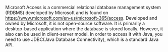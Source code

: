 Microsoft Access is a commercial relational database management system (RDBMS) developed by Microsoft and is found on https://www.microsoft.com/en-us/microsoft-365/access. Developed and owned by Microsoft, it is not open-source software. It is primarily a desktop-based application where the database is stored locally. However, it also can be used in client-server model. In order to access it with Java, you need to use JDBC(Java Database Connectivity), which is a standard Java API.
